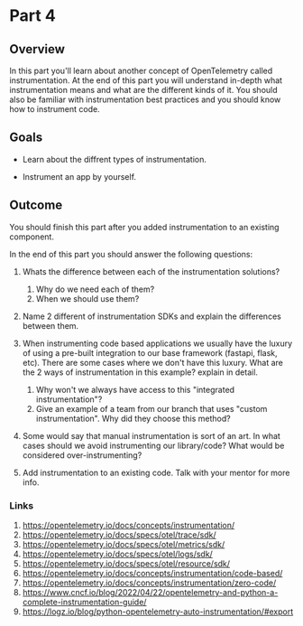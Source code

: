 # Part 4

## Overview

In this part you'll learn about another concept of OpenTelemetry called instrumentation.
At the end of this part you will understand in-depth what instrumentation means and what are the different kinds of it.
You should also be familiar with instrumentation best practices and you should know how to instrument code.

## Goals
- Learn about the diffrent types of instrumentation.

- Instrument an app by yourself.

## Outcome
You should finish this part after you added instrumentation to an existing component.

In the end of this part you should answer the following questions:

1. Whats the difference between each of the instrumentation solutions?
   1. Why do we need each of them?
   2. When we should use them?
2. Name 2 different of instrumentation SDKs and explain the differences between them.

3. When instrumenting code based applications we usually have the luxury of using a pre-built integration to our base framework (fastapi, flask, etc). There are some cases where we don't have this luxury. What are the 2 ways of instrumentation in this example? explain in detail.
    1. Why won't we always have access to this "integrated instrumentation"?
    2. Give an example of a team from our branch that uses "custom instrumentation". Why did they choose this method?
3. Some would say that manual instrumentation is sort of an art. In what cases should we avoid instrumenting our library/code? What would be considered over-instrumenting?
4. Add instrumentation to an existing code. Talk with your mentor for more info.


### Links

1. <https://opentelemetry.io/docs/concepts/instrumentation/>
2. <https://opentelemetry.io/docs/specs/otel/trace/sdk/>
3. <https://opentelemetry.io/docs/specs/otel/metrics/sdk/>
4. <https://opentelemetry.io/docs/specs/otel/logs/sdk/>
5. <https://opentelemetry.io/docs/specs/otel/resource/sdk/>
6. <https://opentelemetry.io/docs/concepts/instrumentation/code-based/>
7. <https://opentelemetry.io/docs/concepts/instrumentation/zero-code/>
8. <https://www.cncf.io/blog/2022/04/22/opentelemetry-and-python-a-complete-instrumentation-guide/>
9. <https://logz.io/blog/python-opentelemetry-auto-instrumentation/#export>
